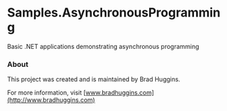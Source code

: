 # Samples.AsynchronousProgramming
Basic .NET applications demonstrating asynchronous programming

### About
This project was created and is maintained by Brad Huggins.

For more information, visit [www.bradhuggins.com](http://www.bradhuggins.com)